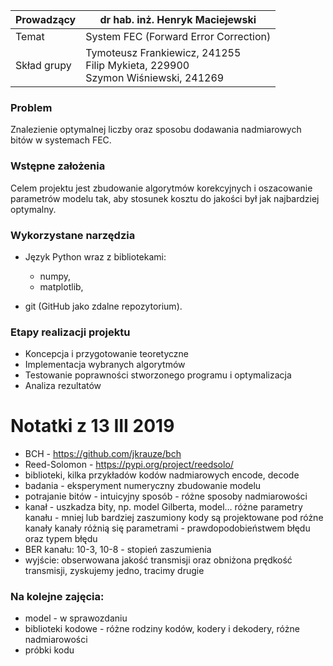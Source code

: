 | Prowadzący  | dr hab. inż. Henryk Maciejewski                              |
| ----------- | ------------------------------------------------------------ |
| Temat       | System FEC (Forward Error Correction)                        |
| Skład grupy | Tymoteusz Frankiewicz, 241255<br /> Filip Mykieta, 229900<br />Szymon Wiśniewski, 241269 |

 

### Problem

Znalezienie optymalnej liczby oraz sposobu dodawania nadmiarowych bitów w systemach FEC.

### Wstępne założenia

Celem projektu jest zbudowanie algorytmów korekcyjnych i oszacowanie parametrów modelu tak, aby stosunek kosztu do jakości był jak najbardziej optymalny.

### Wykorzystane narzędzia

- Język Python wraz z bibliotekami: 
  - numpy,
  - matplotlib,

- git (GitHub jako zdalne repozytorium).

### Etapy realizacji projektu

- Koncepcja i przygotowanie teoretyczne
- Implementacja wybranych algorytmów
- Testowanie poprawności stworzonego programu i optymalizacja
- Analiza rezultatów

# Notatki z 13 III 2019

- BCH - <https://github.com/jkrauze/bch> 
-  Reed-Solomon - <https://pypi.org/project/reedsolo/>
  - biblioteki, kilka przykładów kodów nadmiarowych encode, decode
- badania - eksperyment numeryczny zbudowanie modelu
- potrajanie bitów - intuicyjny sposób - różne sposoby nadmiarowości
- kanał - uszkadza bity, np. model Gilberta, model…
  różne parametry kanału - mniej lub bardziej zaszumiony
  kody są projektowane pod różne kanały
  kanały różnią się parametrami - prawdopodobieństwem błędu oraz typem błędu
- BER kanału: 10-3, 10-8 - stopień zaszumienia
- wyjście: obserwowana jakość transmisji oraz obniżona prędkość transmisji, zyskujemy jedno, tracimy drugie



### Na kolejne zajęcia:

- model - w sprawozdaniu
- biblioteki kodowe - różne rodziny kodów, kodery i dekodery, różne nadmiarowości
- próbki kodu